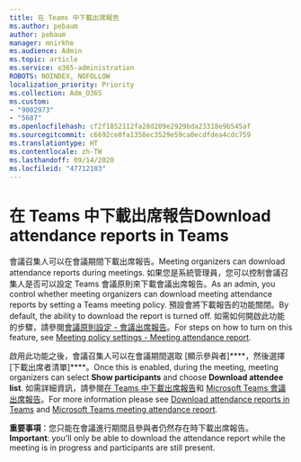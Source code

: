 ```yaml
---
title: 在 Teams 中下載出席報告
ms.author: pebaum
author: pebaum
manager: mnirkhe
ms.audience: Admin
ms.topic: article
ms.service: o365-administration
ROBOTS: NOINDEX, NOFOLLOW
localization_priority: Priority
ms.collection: Adm_O365
ms.custom:
- "9002973"
- "5687"
ms.openlocfilehash: cf2f1852112fa28d209e2929bda23318e9b545af
ms.sourcegitcommit: c6692ce0fa1358ec3529e59ca0ecdfdea4cdc759
ms.translationtype: HT
ms.contentlocale: zh-TW
ms.lasthandoff: 09/14/2020
ms.locfileid: "47712103"
---
```

# <a name="download-attendance-reports-in-teams"></a><span data-ttu-id="081dc-102">在 Teams 中下載出席報告</span><span class="sxs-lookup"><span data-stu-id="081dc-102">Download attendance reports in Teams</span></span>

<span data-ttu-id="081dc-103">會議召集人可以在會議期間下載出席報告。</span><span class="sxs-lookup"><span data-stu-id="081dc-103">Meeting organizers can download attendance reports during meetings.</span></span> <span data-ttu-id="081dc-104">如果您是系統管理員，您可以控制會議召集人是否可以設定 Teams 會議原則來下載會議出席報告。</span><span class="sxs-lookup"><span data-stu-id="081dc-104">As an admin, you control whether meeting organizers can download meeting attendance reports by setting a Teams meeting policy.</span></span> <span data-ttu-id="081dc-105">預設會將下載報告的功能關閉。</span><span class="sxs-lookup"><span data-stu-id="081dc-105">By default, the ability to download the report is turned off.</span></span> <span data-ttu-id="081dc-106">如需如何開啟此功能的步驟，請參閱[會議原則設定 - 會議出席報告](https://docs.microsoft.com/microsoftteams/meeting-policies-in-teams#meeting-policy-settings---meeting-attendance-report)。</span><span class="sxs-lookup"><span data-stu-id="081dc-106">For steps on how to turn on this feature, see  [Meeting policy settings - Meeting attendance report](https://docs.microsoft.com/microsoftteams/meeting-policies-in-teams#meeting-policy-settings---meeting-attendance-report).</span></span>

<span data-ttu-id="081dc-107">啟用此功能之後，會議召集人可以在會議期間選取 [顯示參與者]\*\*\*\*，然後選擇 [下載出席者清單]\*\*\*\*。</span><span class="sxs-lookup"><span data-stu-id="081dc-107">Once this is enabled, during the meeting, meeting organizers can select  **Show participants**  and choose  **Download attendee list**.</span></span> <span data-ttu-id="081dc-108">如需詳細資訊，請參閱[在 Teams 中下載出席報告](https://support.office.com/article/download-attendance-reports-in-teams-ae7cf170-530c-47d3-84c1-3aedac74d310)和 [Microsoft Teams 會議出席報告](https://docs.microsoft.com/microsoftteams/teams-analytics-and-reports/meeting-attendance-report)。</span><span class="sxs-lookup"><span data-stu-id="081dc-108">For more information please see [Download attendance reports in Teams](https://support.office.com/article/download-attendance-reports-in-teams-ae7cf170-530c-47d3-84c1-3aedac74d310) and [Microsoft Teams meeting attendance report](https://docs.microsoft.com/microsoftteams/teams-analytics-and-reports/meeting-attendance-report).</span></span>

<span data-ttu-id="081dc-109">**重要事項**：您只能在會議進行期間且參與者仍然存在時下載出席報告。</span><span class="sxs-lookup"><span data-stu-id="081dc-109">**Important**: you'll only be able to download the attendance report while the meeting is in progress and participants are still present.</span></span>